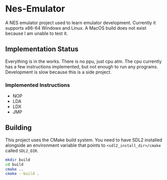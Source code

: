 # Nes-Emulator
A NES emulator project used to learn emulator development. Currently it supports x86-64 Windows and Linux. A MacOS build does not exist because I am unable to test it.

## Implementation Status
Everything is in the works. There is no ppu, just cpu atm. The cpu currently has a few instructions implemented, but not enough to run any programs.  Development is slow because this is a side project.

### Implemented Instructions
- NOP
- LDA
- LDX
- JMP

## Building
This project uses the CMake build system. You need to have SDL2 installed alongside an environment variable that points to ``<sdl2_install_dir>/cmake`` called ``SDL2_DIR``.
```sh
mkdir build
cd build
cmake ..
cmake --build .
```